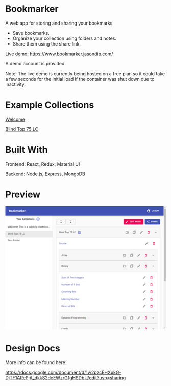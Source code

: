 # Bookmarker

A web app for storing and sharing your bookmarks.
-   Save bookmarks.
-   Organize your collection using folders and notes.
-   Share them using the share link.

Live demo: https://www.bookmarker.jasondip.com/

A demo account is provided.

Note: The live demo is currently being hosted on a free plan so it could take a few seconds for the initial load if the container was shut down due to inactivity.

# Example Collections

[Welcome](https://www.bookmarker.jasondip.com/share/5ee042cdabff530017a58844)

[Blind Top 75 LC](https://www.bookmarker.jasondip.com/share/5ee08f0058149d00174ef1dc)

# Built With

Frontend: React, Redux, Material UI

Backend: Node.js, Express, MongoDB

# Preview

<img src="preview.png"/>

# Design Docs

More info can be found here:

https://docs.google.com/document/d/1w2pzcEHXukG-DjTF1ARePjA_dkkS2deEWzrG1gHSDbU/edit?usp=sharing
